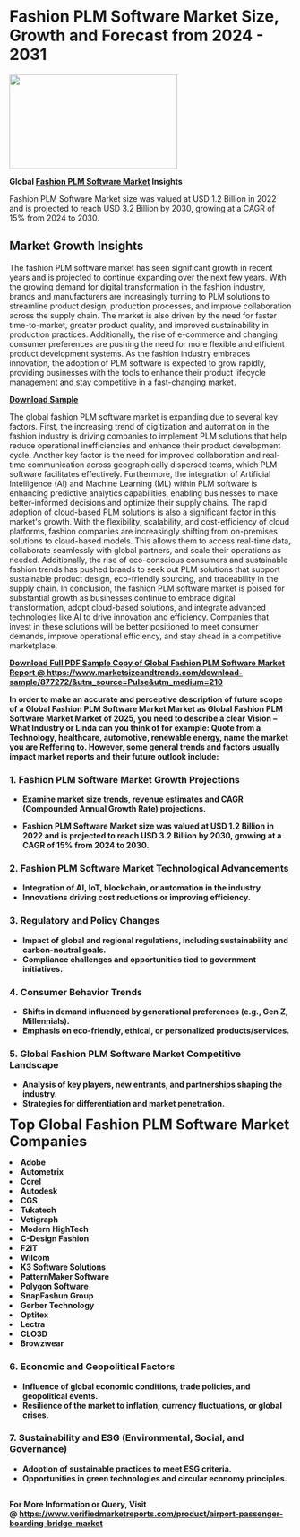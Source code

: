 <H1>Fashion PLM Software Market Size, Growth and Forecast from 2024 - 2031</H1><img class="aligncenter size-medium wp-image-584254" src="https://thirdeyenews.in/wp-content/uploads/2024/09/Global-Market-Research-300x168.jpeg" alt="" width="300" height="168" /><p><strong>Global&nbsp;<a href="https://www.marketsizeandtrends.com/download-sample/877272/&amp;utm_source=Pulse&amp;utm_medium=210">Fashion PLM Software Market</a> Insights</strong></p><p>Fashion PLM Software Market size was valued at USD 1.2 Billion in 2022 and is projected to reach USD 3.2 Billion by 2030, growing at a CAGR of 15% from 2024 to 2030.</p><p><h2>Market Growth Insights</h2> <p>The fashion PLM software market has seen significant growth in recent years and is projected to continue expanding over the next few years. With the growing demand for digital transformation in the fashion industry, brands and manufacturers are increasingly turning to PLM solutions to streamline product design, production processes, and improve collaboration across the supply chain. The market is also driven by the need for faster time-to-market, greater product quality, and improved sustainability in production practices. Additionally, the rise of e-commerce and changing consumer preferences are pushing the need for more flexible and efficient product development systems. As the fashion industry embraces innovation, the adoption of PLM software is expected to grow rapidly, providing businesses with the tools to enhance their product lifecycle management and stay competitive in a fast-changing market.</p> <p><strong><a href="#">Download Sample</a></strong></p> <p>The global fashion PLM software market is expanding due to several key factors. First, the increasing trend of digitization and automation in the fashion industry is driving companies to implement PLM solutions that help reduce operational inefficiencies and enhance their product development cycle. Another key factor is the need for improved collaboration and real-time communication across geographically dispersed teams, which PLM software facilitates effectively. Furthermore, the integration of Artificial Intelligence (AI) and Machine Learning (ML) within PLM software is enhancing predictive analytics capabilities, enabling businesses to make better-informed decisions and optimize their supply chains. The rapid adoption of cloud-based PLM solutions is also a significant factor in this market's growth. With the flexibility, scalability, and cost-efficiency of cloud platforms, fashion companies are increasingly shifting from on-premises solutions to cloud-based models. This allows them to access real-time data, collaborate seamlessly with global partners, and scale their operations as needed. Additionally, the rise of eco-conscious consumers and sustainable fashion trends has pushed brands to seek out PLM solutions that support sustainable product design, eco-friendly sourcing, and traceability in the supply chain. In conclusion, the fashion PLM software market is poised for substantial growth as businesses continue to embrace digital transformation, adopt cloud-based solutions, and integrate advanced technologies like AI to drive innovation and efficiency. Companies that invest in these solutions will be better positioned to meet consumer demands, improve operational efficiency, and stay ahead in a competitive marketplace.</p> <p><strong><a href="#"></p><p><span class=""><strong>Download Full PDF Sample Copy of Global Fashion PLM Software Market Report</strong> @ <a href="https://www.marketsizeandtrends.com/download-sample/877272/&amp;utm_source=Pulse&amp;utm_medium=210" target="_blank">https://www.marketsizeandtrends.com/download-sample/877272/&amp;utm_source=Pulse&amp;utm_medium=210</a></span></p><p>In order to make an accurate and perceptive description of future scope of a Global&nbsp;Fashion PLM Software Market Market as Global&nbsp;Fashion PLM Software Market Market of 2025, you need to describe a clear Vision &ndash; What Industry or Linda can you think of for example: Quote from a Technology, healthcare, automotive, renewable energy, name the market you are Reffering to. However, some general trends and factors usually impact market reports and their future outlook include:</p><h3>1.&nbsp;<strong>Fashion PLM Software Market Growth Projections</strong></h3><ul><li>Examine market size trends, revenue estimates and CAGR (Compounded Annual Growth Rate) projections.</li><li><p>Fashion PLM Software Market size was valued at USD 1.2 Billion in 2022 and is projected to reach USD 3.2 Billion by 2030, growing at a CAGR of 15% from 2024 to 2030.</p></li></ul><h3>2.&nbsp;<strong>Fashion PLM Software Market Technological Advancements</strong></h3><ul><li>Integration of AI, IoT, blockchain, or automation in the industry.</li><li>Innovations driving cost reductions or improving efficiency.</li></ul><h3>3.&nbsp;<strong>Regulatory and Policy Changes</strong></h3><ul><li>Impact of global and regional regulations, including sustainability and carbon-neutral goals.</li><li>Compliance challenges and opportunities tied to government initiatives.</li></ul><h3>4.&nbsp;<strong>Consumer Behavior Trends</strong></h3><ul><li>Shifts in demand influenced by generational preferences (e.g., Gen Z, Millennials).</li><li>Emphasis on eco-friendly, ethical, or personalized products/services.</li></ul><h3>5.&nbsp;<strong>Global Fashion PLM Software Market Competitive Landscape</strong></h3><ul><li>Analysis of key players, new entrants, and partnerships shaping the industry.</li><li>Strategies for differentiation and market penetration.</li></ul><p data-pm-slice="1 1 []"><span style="color: inherit; font-family: inherit; font-size: 25px;">Top Global Fashion PLM Software Market Companies</span></p><div class="" data-test-id=""><p><li>Adobe</li><li> Autometrix</li><li> Corel</li><li> Autodesk</li><li> CGS</li><li> Tukatech</li><li> Vetigraph</li><li> Modern HighTech</li><li> C-Design Fashion</li><li> F2iT</li><li> Wilcom</li><li> K3 Software Solutions</li><li> PatternMaker Software</li><li> Polygon Software</li><li> SnapFashun Group</li><li> Gerber Technology</li><li> Optitex</li><li> Lectra</li><li> CLO3D</li><li> Browzwear</li></p></div><h3>6.&nbsp;<strong>Economic and Geopolitical Factors</strong></h3><ul><li>Influence of global economic conditions, trade policies, and geopolitical events.</li><li>Resilience of the market to inflation, currency fluctuations, or global crises.</li></ul><h3>7.&nbsp;<strong>Sustainability and ESG (Environmental, Social, and Governance)</strong></h3><ul><li>Adoption of sustainable practices to meet ESG criteria.</li><li>Opportunities in green technologies and circular economy principles.</li></ul><h2><strong style="font-size: 14px;">For More Information or Query, Visit @&nbsp;</strong><a style="background-color: #ffffff; font-size: 14px;" href="https://www.marketsizeandtrends.com/report/fashion-plm-software-market/" target="_blank">https://www.verifiedmarketreports.com/product/airport-passenger-boarding-bridge-market</a></h2>
